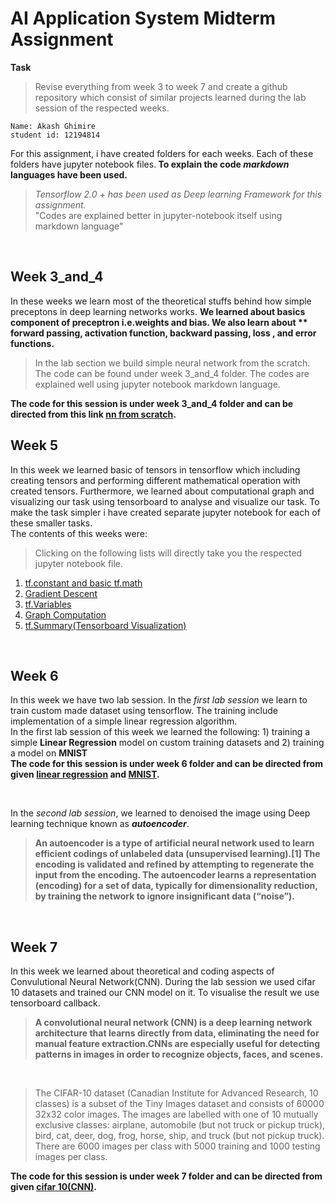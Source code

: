 
# AI Application System Midterm Assignment

**Task**
> Revise everything from week 3 to week 7 and create a github repository which consist of similar projects learned during the lab session of the respected weeks.

````
Name: Akash Ghimire
student id: 12194814

````

For this assignment, i have created folders for each weeks. Each of these folders have jupyter notebook files.<strong> To explain the code *markdown* languages have been used. </strong>


> *Tensorflow 2.0 + has been used as Deep learning Framework for this assignment.* <br> "Codes are explained better in jupyter-notebook itself using markdown language"

<br>

## Week 3_and_4
In these weeks we learn most of the theoretical stuffs behind how simple preceptons in deep learning networks works. **We learned about basics component of preceptron i.e.weights and bias. We also learn about ** forward passing, activation function, backward passing, loss , and error functions.** 
<br>
> In the lab section we build simple neural network from the scratch. The code can be found under week 3_and_4 folder. The codes are explained well using jupyter notebook markdown language. 



**The code for this session is under week 3_and_4 folder and can be directed from this link [nn from scratch](https://github.com/akashghimireOfficial/AI_application_system_midterm/blob/master/Week%203_and_4/nn_from_scratch.ipynb).**

  

## Week 5
In this week we learned basic of tensors in tensorflow which including creating tensors and performing different mathematical operation with created tensors. Furthermore, we learned about computational graph and visualizing our task using tensorboard to analyse and visualize our task. 
To make the task simpler i have created separate jupyter notebook for each of these smaller tasks.
<br>
The contents of this weeks were: 
> Clicking on the following lists will directly take you the respected jupyter notebook file.
1. [tf.constant and basic tf.math](https://github.com/akashghimireOfficial/AI_application_system_midterm/blob/master/week_5/Tensors.ipynb)
2. [Gradient Descent](https://github.com/akashghimireOfficial/AI_application_system_midterm/blob/master/week_5/Automatic_differentiation.ipynb)
3. [tf.Variables](https://github.com/akashghimireOfficial/AI_application_system_midterm/blob/master/week_5/variables.ipynb)
4. [Graph Computation](https://github.com/akashghimireOfficial/AI_application_system_midterm/blob/master/week_5/Graphs_and_functions.ipynb)
5. [tf.Summary(Tensorboard Visualization)](https://github.com/akashghimireOfficial/AI_application_system_midterm/blob/master/week_5/tf_summary.ipynb)


<br>


## Week 6
In this week we have two lab session. In the *first lab session* we learn to train custom made dataset using tensorflow. The training include implementation of a simple linear regression algorithm.  
In the first lab session of this week we learned the following: 1)  training a simple **Linear Regression** model on custom training datasets and 2) training a model on **MNIST**
<br>
**The code for this session is under week 6 folder and can be directed from given [linear regression](https://github.com/akashghimireOfficial/AI_application_system_midterm/blob/master/week_6/6_1(regression).ipynb) and [MNIST](https://github.com/akashghimireOfficial/AI_application_system_midterm/blob/master/week_6/6_1(mnist).ipynb).**

<br>

In the *second lab session*, we learned to denoised the image using Deep learning technique known as ***autoencoder***.
<br>
> **An autoencoder is a type of artificial neural network used to learn efficient codings of unlabeled data (unsupervised learning).[1] The encoding is validated and refined by attempting to regenerate the input from the encoding. The autoencoder learns a representation (encoding) for a set of data, typically for dimensionality reduction, by training the network to ignore insignificant data (“noise”).**


<br>

## Week 7
In this week we learned about theoretical and coding aspects of Convulutional Neural Network(CNN). During the lab session we used cifar 10 datasets and trained our CNN model on it. To visualise the result we use tensorboard callback.
<br>
>**A convolutional neural network (CNN) is a deep learning network architecture that learns directly from data, eliminating the need for manual feature extraction.CNNs are especially useful for detecting patterns in images in order to recognize objects, faces, and scenes.**

<br>


> The CIFAR-10 dataset (Canadian Institute for Advanced Research, 10 classes) is a subset of the Tiny Images dataset and consists of 60000 32x32 color images. The images are labelled with one of 10 mutually exclusive classes: airplane, automobile (but not truck or pickup truck), bird, cat, deer, dog, frog, horse, ship, and truck (but not pickup truck). There are 6000 images per class with 5000 training and 1000 testing images per class.

**The code for this session is under week 7 folder and can be directed from given [cifar 10(CNN)](https://github.com/akashghimireOfficial/AI_application_system_midterm/blob/master/week_7/week_7(CNN).ipynb).**


  
